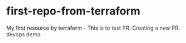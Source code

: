 # first-repo-from-terraform
My first resource by terraform - This is to test PR. Creating a new PR.
devops demo
